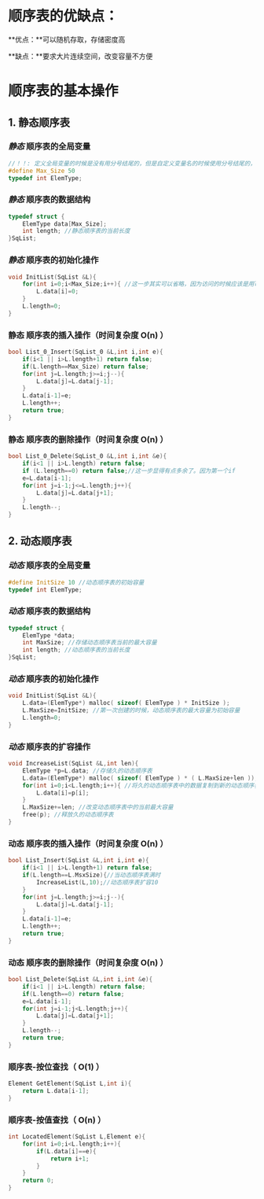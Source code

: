 # 顺序表的优缺点：

**优点：**可以随机存取，存储密度高

**缺点：**要求大片连续空间，改变容量不方便

# 顺序表的基本操作

## 1. 静态顺序表

### *静态*   顺序表的全局变量

```c++
//！！: 定义全局变量的时候是没有用分号结尾的，但是自定义变量名的时候使用分号结尾的，函数声明的时候也用分号结尾。
#define Max_Size 50
typedef int ElemType; 
```

### *静态*   顺序表的数据结构

```c++
typedef struct {
	ElemType data[Max_Size];
	int length; //静态顺序表的当前长度
}SqList;
```

### *静态*   顺序表的初始化操作

```c++
void InitList(SqList &L){
	for(int i=0;i<Max_Size;i++){ //这一步其实可以省略，因为访问的时候应该是用length访问
		L.data[i]=0;
	}
	L.length=0;
}
```

### 静态 顺序表的插入操作（时间复杂度 O(n) ）

```c++
bool List_0_Insert(SqList_0 &L,int i,int e){
    if(i<1 || i>L.length+1) return false;
    if(L.length==Max_Size) return false;
    for(int j=L.length;j>=i;j--){
        L.data[j]=L.data[j-1];
    }
    L.data[i-1]=e;
    L.length++;
    return true;
}
```

### 静态 顺序表的删除操作（时间复杂度 O(n) ）

```c++
bool List_0_Delete(SqList_0 &L,int i,int &e){
    if(i<1 || i>L.length) return false;
    if (L.length==0) return false;//这一步显得有点多余了。因为第一个if
    e=L.data[i-1];
    for(int j=i-1;j<=L.length;j++){
        L.data[j]=L.data[j+1];
    }
    L.length--;
}
```



## 2. 动态顺序表

### *动态*  顺序表的全局变量

```c++
#define InitSize 10 //动态顺序表的初始容量
typedef int ElemType;
```

### *动态*  顺序表的数据结构

```c++
typedef struct {
	ElemType *data;
	int MaxSize; //存储动态顺序表当前的最大容量
	int length; //动态顺序表的当前长度
}SqList;
```

### *动态*  顺序表的初始化操作

```c++
void InitList(SqList &L){
	L.data=(ElemType*) malloc( sizeof( ElemType ) * InitSize );
	L.MaxSize=InitSize; //第一次创建的时候，动态顺序表的最大容量为初始容量
	L.length=0;
}
```

### *动态*  顺序表的扩容操作

```c++
void IncreaseList(SqList &L,int len){
	ElemType *p=L.data; //存储久的动态顺序表
	L.data=(ElemType*) malloc( sizeof( ElemType ) * ( L.MaxSize+len )); //动态顺序表扩容
	for(int i=0;i<L.length;i++){ //将久的动态顺序表中的数据复制到新的动态顺序表当中
		L.data[i]=p[i];
	}
	L.MaxSize+=len; //改变动态顺序表中的当前最大容量
	free(p); //释放久的动态顺序表
}
```

### 动态 顺序表的插入操作（时间复杂度 O(n) ）

```c++
bool List_Insert(SqList &L,int i,int e){
    if(i<1 || i>L.length+1) return false;
    if(L.length==L.MsxSize){//当动态顺序表满时
        IncreaseList(L,10);//动态顺序表扩容10
    }
    for(int j=L.length;j>=i;j--){
        L.data[j]=L.data[j-1];
    }
    L.data[i-1]=e;
    L.length++;
    return true;
}
```

### 动态 顺序表的删除操作（时间复杂度 O(n) ）

```c++
bool List_Delete(SqList &L,int i,int &e){
    if(i<1 || i>L.length) return false;
    if(L.length==0) return false;
    e=L.data[i-1];
    for(int j=i-1;j<L.length;j++){
        L.data[j]=L.data[j+1];
    }
    L.length--;
    return true;
}
```

### 顺序表-按位查找（ O(1) ）

```c++
Element GetElement(SqList L,int i){
    return L.data[i-1];
}
```

### 顺序表-按值查找（ O(n) ）

```c++
int LocatedElement(SqList L,Element e){
    for(int i=0;i<L.length;i++){
        if(L.data[i]==e){
            return i+1;
        }
    }
    return 0;
}
```

